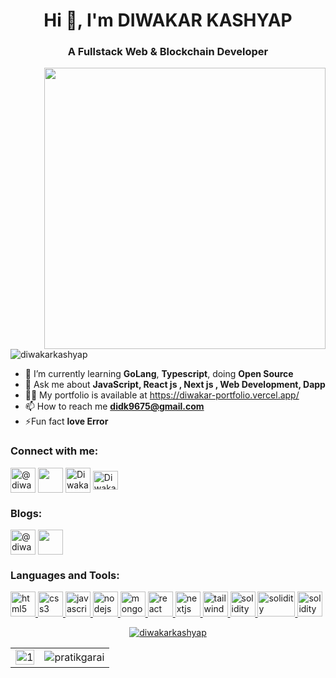 

<h1 align="center">Hi 👋, I'm DIWAKAR KASHYAP</h1>
<h3 align="center" color=red>A Fullstack Web & Blockchain Developer </h3>


<img align="right" width=450 margin="10px" src ="https://blogger.googleusercontent.com/img/b/R29vZ2xl/AVvXsEjoLnF-XP3ukT4kJm-qI54u3RqORHi5XimQKLgfi1mZyRFWVxvA1edm0Vl1g0S-gXZEzQB1pVFYzgbEcIB15wt1YNTeu-bkITTs10IMf8tWPylY_rbBquGZev7TLBjxG6xYCzxOwVT5EvqNMe0oNCXQwIxDrwvPFnePLLsGk5rgLn3ctZVj13IiZpnJ/s1200/5927911.gif" />

<p align="left">
    <img src="https://komarev.com/ghpvc/?username=diwakarkashyap&label=Profile%20views&color=0e75b6&style=flat"
        alt="diwakarkashyap" />
</p>



- 🌱 I’m currently learning **GoLang**, **Typescript**, doing **Open Source** 
- 💬 Ask me about **JavaScript, React js , Next js , Web Development, Dapp**
- 👨‍💻 My portfolio is available at https://diwakar-portfolio.vercel.app/
- 📫 How to reach me **didk9675@gmail.com** 
- ⚡Fun fact **love Error**

<h3 align="left">Connect with me:</h3>
<p align="left">
    <a href="https://twitter.com/@diwakar_766" target="blank"><img align="center"
            src="https://cdn-icons-png.flaticon.com/512/3256/3256013.png" alt="@diwakar_766" height="40"
            width="40" /></a>
    <a href="https://linkedin.com/in/diwakar-kashyap-317a5223b/" target="blank"><img align="center"
            src="https://cdn-icons-png.flaticon.com/512/174/174857.png" height="40" width="40" /></a>
    <a href="https://discord.gg/Diwakar#6919" target="blank"><img align="center"
            src="https://cdn-icons-png.flaticon.com/512/5968/5968756.png" alt="Diwakar#6919" height="40"
            width="40" /></a>
    <a href="mailto:diwakarkashyapdev@gmail.com" target="blank"><img align="center"
            src="https://mailmeteor.com/logos/assets/PNG/Gmail_Logo_512px.png" alt="Diwakar#6919" height="30"
            width="40" /></a>

</p>

<h3 align="left">Blogs:</h3>
<p align="left">
     <a href="https://dev.to/diwakarkashyap" target="blank"><img align="center"
            src="https://dev-to-uploads.s3.amazonaws.com/uploads/logos/resized_logo_UQww2soKuUsjaOGNB38o.png" alt="@diwakar_766" height="40"
            width="40" /></a>
    <a href="https://diwakarkashyap.hashnode.dev/" target="blank"><img align="center"
            src="https://cdn.hashnode.com/res/hashnode/image/upload/v1611902473383/CDyAuTy75.png?auto=compress" height="40" width="40" /></a>
</p>


<h3 align="left">Languages and Tools:</h3>
<p align="left">

<a href="https://www.w3.org/html/" target="_blank" rel="noreferrer">
    <img src="https://cdn-icons-png.flaticon.com/512/1051/1051277.png" alt="html5" width="40" height="40" />
</a>
<a href="https://www.w3schools.com/css/" target="_blank" rel="noreferrer">
    <img src="https://cdn-icons-png.flaticon.com/512/732/732190.png" alt="css3" width="40" height="40" />
</a>
<a href="https://developer.mozilla.org/en-US/docs/Web/JavaScript" target="_blank" rel="noreferrer">
    <img src="https://cdn-icons-png.flaticon.com/512/5968/5968292.png" alt="javascript" width="40" height="40" />
</a>
<a href="https://nodejs.org" target="_blank" rel="noreferrer">
    <img src="https://cdn.freebiesupply.com/logos/large/2x/nodejs-1-logo-png-transparent.png" alt="nodejs"
        width="40" height="40" />
</a>
<a href="https://www.mongodb.com/" target="_blank" rel="noreferrer">
    <img src="https://pbs.twimg.com/profile_images/1452637606559326217/GFz_P-5e_400x400.png" alt="mongodb"
        width="40" height="40" />
</a>
<a href="https://reactjs.org/" target="_blank" rel="noreferrer">
    <img src="https://cdn-icons-png.flaticon.com/512/1260/1260667.png" alt="react" width="40" height="40" />
</a>
<a href="https://nextjs.org/" target="_blank" rel="noreferrer">
    <img src="https://encrypted-tbn0.gstatic.com/images?q=tbn:ANd9GcRqQhiHz97G9DrWkLzvuaOD8qkSydn7cqiXFjxaFxj98g&s" alt="nextjs" width="40" height="40" />
</a>
<a href="https://tailwindcss.com/" target="_blank" rel="noreferrer">
    <img src="https://www.vectorlogo.zone/logos/tailwindcss/tailwindcss-icon.svg" alt="tailwind" width="40"
        height="40" />
</a>
<a href="https://soliditylang.org/" target="_blank" rel="noreferrer">
    <img src="https://smartcontractprogrammer.com/static/media/solidity-app.0623e708.svg" alt="solidity" width="40"
        height="40" />
</a>
<a href="https://docs.ethers.org/v5/" target="_blank" rel="noreferrer">
    <img src="https://res.cloudinary.com/divzjiip8/image/upload/v1624392472/logos/ethers_blue.png" alt="solidity" width="60"
        height="40" />
</a>
<a href="https://hardhat.org/" target="_blank" rel="noreferrer">
    <img src="https://go.dev/blog/go-brand/Go-Logo/PNG/Go-Logo_LightBlue.png"
        alt="solidity" width="40" height="40" />
</a>



    
</p>

<p align="center"  >
    <a href="https://github.com/ryo-ma/github-profile-trophy"><img
            src="https://github-profile-trophy.vercel.app/?username=diwakarkashyap&theme=matrix&margin-h=15&column=4&margin-w=10" alt="diwakarkashyap" /></a>
</p>


<table>
  <tr>
    <td><img src="https://github-readme-stats.vercel.app/api?username=diwakarkashyap&theme=blue-green&show_icons=true&include_all_commits=true&count_private=true"  display=block width=100% height=auto alt="1"></td>
    <td><img align="center" src="https://github-readme-streak-stats.herokuapp.com/?user=diwakarkashyap&theme=blue-green" alt="pratikgarai" /></td>
   </tr>
</table>


